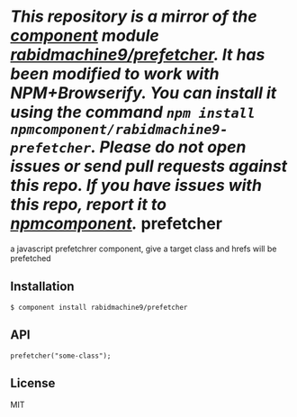 *This repository is a mirror of the [component](http://component.io) module [rabidmachine9/prefetcher](http://github.com/rabidmachine9/prefetcher). It has been modified to work with NPM+Browserify. You can install it using the command `npm install npmcomponent/rabidmachine9-prefetcher`. Please do not open issues or send pull requests against this repo. If you have issues with this repo, report it to [npmcomponent](https://github.com/airportyh/npmcomponent).*
prefetcher
==========

a javascript prefetchrer component, give a target class and hrefs will be prefetched


Installation
------------
    $ component install rabidmachine9/prefetcher

API
---
    prefetcher("some-class");

   
License
-------
  MIT
